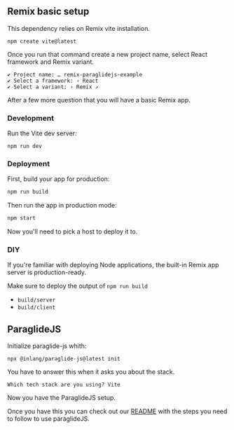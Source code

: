 
## Remix basic setup

This dependency relies on Remix vite installation.

```
npm create vite@latest
```

Once you run that command create a new project name, select React framework and Remix variant.

```
✔ Project name: … remix-paraglidejs-example
✔ Select a framework: › React
✔ Select a variant: › Remix ↗
```

After a few more question that you will have a basic Remix app.

### Development

Run the Vite dev server:

```shellscript
npm run dev
```

### Deployment

First, build your app for production:

```sh
npm run build
```

Then run the app in production mode:

```sh
npm start
```

Now you'll need to pick a host to deploy it to.

### DIY

If you're familiar with deploying Node applications, the built-in Remix app server is production-ready.

Make sure to deploy the output of `npm run build`

- `build/server`
- `build/client`

## ParaglideJS

Initialize paraglide-js whith:

```
npx @inlang/paraglide-js@latest init
```

You have to answer this when it asks you about the stack.

```
Which tech stack are you using? Vite
```

Now you have the ParaglideJS setup.

Once you have this you can check out our [README](https://github.com/BRIKEV/remix-paraglidejs) with the steps you need to follow to use paraglideJS.

